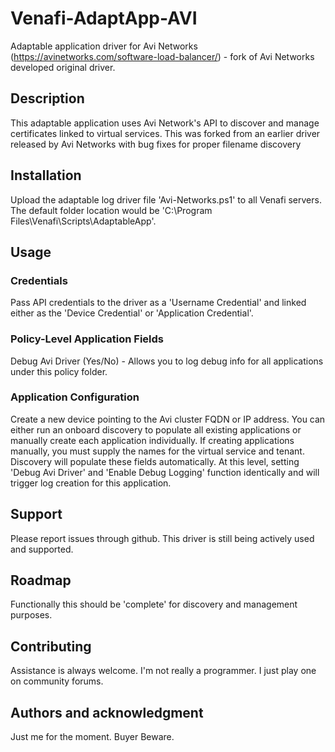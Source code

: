 # Venafi-AdaptApp-AVI
Adaptable application driver for Avi Networks (https://avinetworks.com/software-load-balancer/) - fork of Avi Networks developed original driver.

## Description
This adaptable application uses Avi Network's API to discover and manage certificates linked to virtual services. This was forked from an earlier driver released by Avi Networks with bug fixes for proper filename discovery

## Installation
Upload the adaptable log driver file 'Avi-Networks.ps1' to all Venafi servers.
The default folder location would be 'C:\Program Files\Venafi\Scripts\AdaptableApp'.

## Usage

### Credentials
Pass API credentials to the driver as a 'Username Credential' and linked either as the 'Device Credential' or 'Application Credential'.

### Policy-Level Application Fields
Debug Avi Driver (Yes/No) - Allows you to log debug info for all applications under this policy folder.

### Application Configuration
Create a new device pointing to the Avi cluster FQDN or IP address.
You can either run an onboard discovery to populate all existing applications or manually create each application individually. If creating applications manually, you must supply the names for the virtual service and tenant. Discovery will populate these fields automatically.
At this level, setting 'Debug Avi Driver' and 'Enable Debug Logging' function identically and will trigger log creation for this application.

## Support
Please report issues through github. This driver is still being actively used and supported.

## Roadmap
Functionally this should be 'complete' for discovery and management purposes.

## Contributing
Assistance is always welcome. I'm not really a programmer. I just play one on community forums.

## Authors and acknowledgment
Just me for the moment. Buyer Beware.
